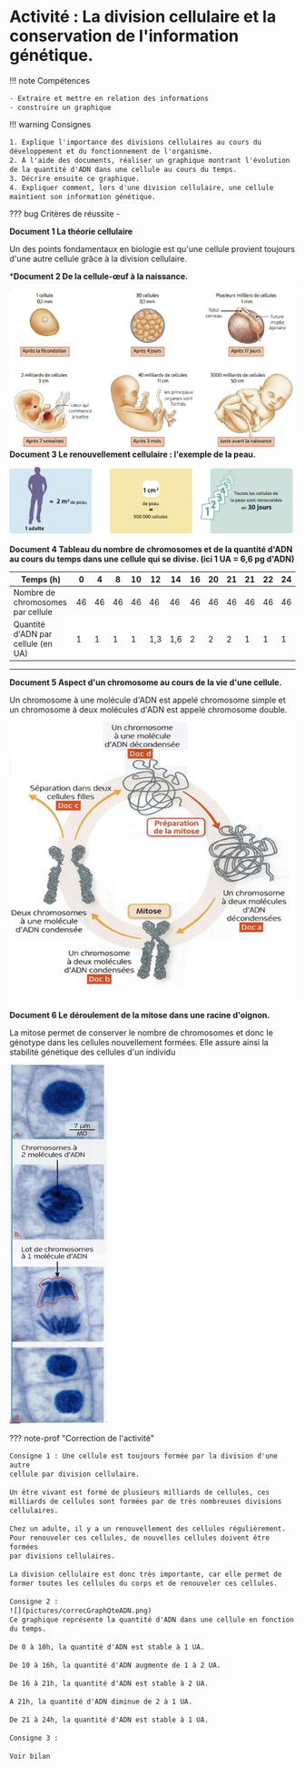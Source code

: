 # Activité : La division cellulaire et la conservation de l'information génétique.


!!! note Compétences

    - Extraire et mettre en relation des informations 
    - construire un graphique 

!!! warning Consignes

    1. Explique l'importance des divisions cellulaires au cours du développement et du fonctionnement de l'organisme.
    2. À l'aide des documents, réaliser un graphique montrant l'évolution de la quantité d'ADN dans une cellule au cours du temps.
    3. Décrire ensuite ce graphique.
    4. Expliquer comment, lors d'une division cellulaire, une cellule maintient son information génétique.
    
??? bug Critères de réussite
    - 





**Document 1 La théorie cellulaire**

Un des points fondamentaux en biologie est qu'une cellule provient toujours d'une autre cellule grâce à la division cellulaire.

***Document 2 De la cellule-œuf à la naissance.**


![](pictures/CellOeufBebe.png)
**Document 3 Le renouvellement cellulaire : l'exemple de la peau.**

![](pictures/renouveCellPeau.png)

**Document 4 Tableau du nombre de chromosomes et de la quantité d'ADN au cours du temps dans une cellule qui se divise. (ici 1 UA = 6,6 pg d'ADN)**

  |Temps (h) |0 |4 |8 |10 | 12 |14 |16 |20 |21 |21 |22 | 24|
|------------------------------------ |---- |---- |----| ----| -----| -----| ---- |----| ----| ----| ---- |----|
  |Nombre de chromosomes par cellule |46 | 46| 46 | 46 | 46| 46| 46| 46| 46| 46| 46 | 46|
  |Quantité d'ADN par cellule (en UA) | 1 | 1 | 1 | 1 | 1,3 | 1,6 | 2 | 2 | 2 | 1 | 1 | 1|
  ------------------------------------ ---- ---- ---- ---- ----- ----- ---- ---- ---- ---- ---- ----

**Document 5 Aspect d'un chromosome au cours de la vie d'une cellule.**

Un chromosome à une molécule d'ADN est appelé chromosome simple et un chromosome à deux molécules d'ADN est appelé chromosome double.         


![](./pictures/chromCycleCell.png)


**Document 6 Le déroulement de la mitose dans une racine d'oignon.**

La mitose permet de conserver le nombre de chromosomes et donc le génotype dans les cellules nouvellement formées. Elle assure ainsi la stabilité génétique des cellules d'un individu     

![](pictures/mitoseOignon.png)

??? note-prof "Correction de l'activité" 

    Consigne 1 : Une cellule est toujours formée par la division d'une autre
    cellule par division cellulaire.

    Un être vivant est formé de plusieurs milliards de cellules, ces
    milliards de cellules sont formées par de très nombreuses divisions
    cellulaires.

    Chez un adulte, il y a un renouvellement des cellules régulièrement.
    Pour renouveler ces cellules, de nouvelles cellules doivent être formées
    par divisions cellulaires.

    La division cellulaire est donc très importante, car elle permet de
    former toutes les cellules du corps et de renouveler ces cellules.

    Consigne 2 :
    ![](pictures/correcGraphQteADN.png)
    Ce graphique représente la quantité d'ADN dans une cellule en fonction
    du temps.

    De 0 à 10h, la quantité d'ADN est stable à 1 UA.

    De 10 à 16h, la quantité d'ADN augmente de 1 à 2 UA.

    De 16 à 21h, la quantité d'ADN est stable à 2 UA.

    A 21h, la quantité d'ADN diminue de 2 à 1 UA.

    De 21 à 24h, la quantité d'ADN est stable à 1 UA.

    Consigne 3 :

    Voir bilan